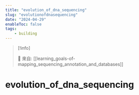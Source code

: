 ```yaml
---
title: "evolution_of_dna_sequencing"
slug: "evolutionofdnasequencing"
date: "2024-04-29"
enableToc: false
tags:
    - building
---
```


> [!info]
>
> 🌱 來自: [[learning_goals-of-mapping_sequencing_annotation_and_databases]]

# evolution_of_dna_sequencing


